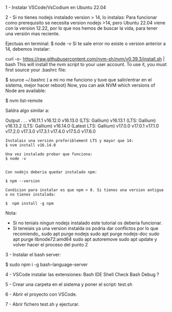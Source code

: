 1 - Instalar VSCode/VsCodium en Ubuntu 22.04

2 - Si no tienes nodejs instalado version > 14, lo instalas: 
Para funcionar como prerequisito se necesita version nodejs >14, pero Ubuntu 22.04 viene con la version 12.22, por lo que nos hemos de buscar la vida, para
tener una versión mas reciente.

Ejectuas en terminal:
$ node -v
Si te sale error no existe o version anterior a 14, debemos instalar:

curl -o- https://raw.githubusercontent.com/nvm-sh/nvm/v0.39.3/install.sh | bash
This will install the nvm script to your user account. To use it, you must first source your .bashrc file:

   $ source ~/.bashrc
   ( a mi no me funciono y tuve que salir/entrar en el sistema, mejor hacer reboot)
   Now, you can ask NVM which versions of Node are available:

   $ nvm list-remote
   
   Saldra algo similar a:
   
   Output
. . .
       v16.11.1
       v16.12.0
       v16.13.0   (LTS: Gallium)
       v16.13.1   (LTS: Gallium)
       v16.13.2   (LTS: Gallium)
       v16.14.0   (Latest LTS: Gallium)
        v17.0.0
        v17.0.1
        v17.1.0
        v17.2.0
        v17.3.0
        v17.3.1
        v17.4.0
        v17.5.0
        v17.6.0
    
    Instalais una versión preferiblement LTS y mayor que 14: 
    $ nvm install v16.14.0
    
    Una vez instalado probar que funciona:
    $ node -v
    
    
    Con nodejs deberia quedar instalado npm:
    
    $ npm --version
    
    Condicion para instalar es que npm > 8. Si tienes una version antigua o no tienes instalada:
    
    $  npm install -g npm
   
   Nota:
   - Si no teniais ningun nodejs instalado este tutorial os deberia funcionar.
   - Si teneiais ya una version instalda os podria dar conflictos por lo que recomiendo_
         sudo apt purge nodejs
         sudo apt purge nodejs-doc
         sudo apt purge libnode72:amd64
         sudo apt autoremove
         sudo apt update
         y volver hacer el proceso del punto 2
         
   3 - Instalar el bash server:
   
   $ sudo npm i -g bash-language-server
   
   4 - VSCode instalar las extensiones:
       Bash IDE
       Shell Check
       Bash Debug ?
     
   5 - Crear una carpeta en el sistema y poner el script: test.sh
   
   6 - Abrir el proyecto con VSCode.
   
   7 - Abrir fichero test.sh y ejecturar.
   
    



